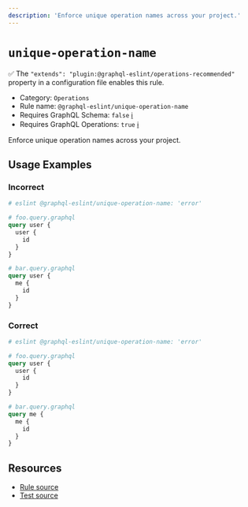 ```yaml
---
description: 'Enforce unique operation names across your project.'
---
```


# `unique-operation-name`

✅ The `"extends": "plugin:@graphql-eslint/operations-recommended"` property in a configuration file
enables this rule.

- Category: `Operations`
- Rule name: `@graphql-eslint/unique-operation-name`
- Requires GraphQL Schema: `false`
  [ℹ️](/docs/getting-started#extended-linting-rules-with-graphql-schema)
- Requires GraphQL Operations: `true`
  [ℹ️](/docs/getting-started#extended-linting-rules-with-siblings-operations)

Enforce unique operation names across your project.

## Usage Examples

### Incorrect

```graphql
# eslint @graphql-eslint/unique-operation-name: 'error'

# foo.query.graphql
query user {
  user {
    id
  }
}

# bar.query.graphql
query user {
  me {
    id
  }
}
```

### Correct

```graphql
# eslint @graphql-eslint/unique-operation-name: 'error'

# foo.query.graphql
query user {
  user {
    id
  }
}

# bar.query.graphql
query me {
  me {
    id
  }
}
```

## Resources

- [Rule source](https://github.com/B2o5T/graphql-eslint/tree/master/packages/plugin/src/rules/unique-operation-name.ts)
- [Test source](https://github.com/B2o5T/graphql-eslint/tree/master/packages/plugin/__tests__/unique-operation-name.spec.ts)
